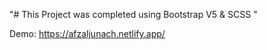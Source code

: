 "# This Project was completed using Bootstrap V5 & SCSS " 




Demo: https://afzaljunach.netlify.app/
